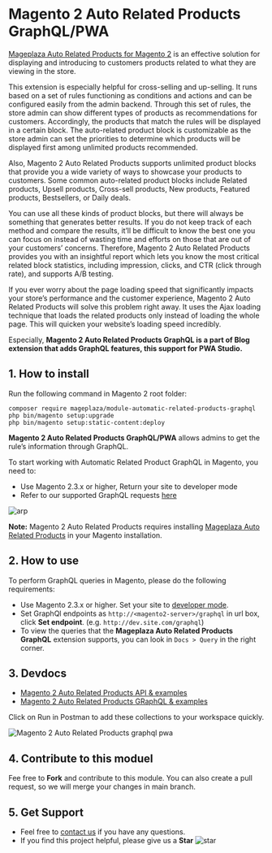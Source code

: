 # Magento 2 Auto Related Products GraphQL/PWA

[Mageplaza Auto Related Products for Magento 2](https://www.mageplaza.com/magento-2-automatic-related-products/) is an effective solution for displaying and introducing to customers products related to what they are viewing in the store. 

This extension is especially helpful for cross-selling and up-selling. It runs based on a set of rules functioning as conditions and actions and can be configured easily from the admin backend. Through this set of rules, the store admin can show different types of products as recommendations for customers. Accordingly, the products that match the rules will be displayed in a certain block. The auto-related product block is customizable as the store admin can set the priorities to determine which products will be displayed first among unlimited products recommended. 

Also, Magento 2 Auto Related Products supports unlimited product blocks that provide you a wide variety of ways to showcase your products to customers. Some common auto-related product blocks include Related products, Upsell products, Cross-sell products, New products, Featured products, Bestsellers, or Daily deals. 

You can use all these kinds of product blocks, but there will always be something that generates better results. If you do not keep track of each method and compare the results, it’ll be difficult to know the best one you can focus on instead of wasting time and efforts on those that are out of your customers’ concerns. Therefore, Magento 2 Auto Related Products provides you with an insightful report which lets you know the most critical related block statistics, including impression, clicks, and CTR (click through rate), and supports A/B testing. 

If you ever worry about the page loading speed that significantly impacts your store’s performance and the customer experience, Magento 2 Auto Related Products will solve this problem right away. It uses the Ajax loading technique that loads the related products only instead of loading the whole page. This will quicken your website’s loading speed incredibly. 

Especially, **Magento 2 Auto Related Products GraphQL is a part of Blog extension that adds GraphQL features, this support for PWA Studio.**

## 1. How to install

Run the following command in Magento 2 root folder:

```
composer require mageplaza/module-automatic-related-products-graphql
php bin/magento setup:upgrade
php bin/magento setup:static-content:deploy
```

**Magento 2 Auto Related Products GraphQL/PWA** allows admins to get the rule’s information through GraphQL.

To start working with Automatic Related Product GraphQL in Magento, you need to:

- Use Magento 2.3.x or higher, Return your site to developer mode
- Refer to our supported GraphQL requests [here](https://documenter.getpostman.com/view/10589000/SzfCVSAP?version=latest)

![arp](https://i.imgur.com/5hIdIBg.png)

**Note:** Magento 2 Auto Related Products requires installing [Mageplaza Auto Related Products](https://www.mageplaza.com/magento-2-automatic-related-products/) in your Magento installation. 

## 2. How to use

To perform GraphQL queries in Magento, please do the following requirements: 
- Use Magento 2.3.x or higher. Set your site to [developer mode](https://www.mageplaza.com/devdocs/enable-disable-developer-mode-magento-2.html). 
- Set GraphQl endpoints as `http://<magento2-server>/graphql` in url box, click **Set endpoint**. 
(e.g. `http://dev.site.com/graphql`)
- To view the queries that the **Mageplaza Auto Related Products GraphQL** extension supports, you can look in `Docs > Query` in the right corner. 

## 3. Devdocs

- [Magento 2 Auto Related Products API & examples](https://documenter.getpostman.com/view/10589000/SzfCVSAN?version=latest)
- [Magento 2 Auto Related Products GRaphQL & examples](https://documenter.getpostman.com/view/10589000/SzS1T8pe?version=latest)

Click on Run in Postman to add these collections to your workspace quickly. 

![Magento 2 Auto Related Products graphql pwa](https://i.imgur.com/lhsXlUR.gif)

## 4. Contribute to this moduel

Fee free to **Fork** and contribute to this module. You can also create a pull request, so we will merge your changes in main branch. 

## 5. Get Support

- Feel free to [contact us](https://www.mageplaza.com/contact.html) if you have any questions. 
- If you find this project helpful, please give us a **Star** ![star](https://i.imgur.com/S8e0ctO.png)
